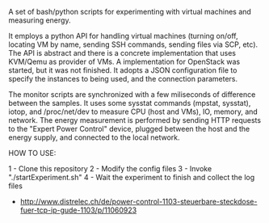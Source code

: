 A set of bash/python scripts for experimenting with virtual machines and measuring energy.

It employs a python API for handling virtual machines (turning on/off, locating VM by name, sending SSH commands,
sending files via SCP, etc). The API is abstract and there is a concrete implementation that uses KVM/Qemu as provider
of VMs. A implementation for OpenStack was started, but it was not finished. It adopts a JSON configuration file to
specify the instances to being used, and the connection parameters.

The monitor scripts are synchronized with a few miliseconds of difference between the samples. It uses some sysstat commands (mpstat, sysstat), iotop,
and /proc/net/dev to measure CPU (host and VMs), IO, memory, and network. The energy measurement is performed by sending HTTP requests
to the "Expert Power Control" device, plugged between the host and the energy supply, and connected to the local network.



HOW TO USE:

1 - Clone this repository
2 - Modify the config files
3 - Invoke "./startExperiment.sh"
4 - Wait the experiment to finish and collect the log files













* http://www.distrelec.ch/de/power-control-1103-steuerbare-steckdose-fuer-tcp-ip-gude-1103/p/11060923
